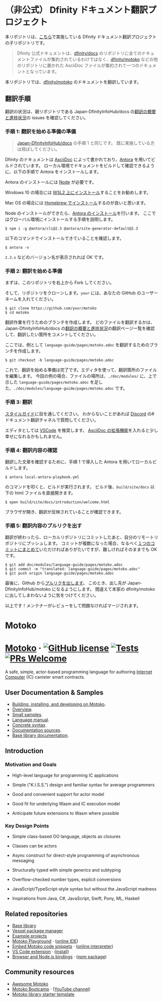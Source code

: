 # （非公式） Dfinity ドキュメント翻訳プロジェクト

本リポジトリは、[こちら](https://github.com/Japan-DfinityInfoHub/docs)で実施している Dfinity ドキュメント翻訳プロジェクトの子リポジトリです。

> Dfinity 公式ドキュメントは、[dfinity/docs](https://github.com/dfinity/docs) のリポジトリに全てのドキュメントファイルが集約されているわけではなく、[dfinity/motoko](https://github.com/dfinity/motoko) などの他のリポジトリに置かれた AsciiDoc ファイルが集約されて一つのドキュメントとなっています。

本リポジトリでは、[dfinity/motoko](https://github.com/dfinity/motoko) のドキュメントを翻訳しています。

## 翻訳手順

翻訳の状況は、親リポジトリである Japan-DfinityInfoHub/docs の[翻訳の概要と進捗状況](https://github.com/Japan-DfinityInfoHub/docs/issues/17)の issues を確認してください。

### 手順 1: 翻訳を始める準備の準備

> [Japan-DfinityInfoHub/docs](https://github.com/Japan-DfinityInfoHub/docs) の手順 1 と同じです。
> 既に実施している方は飛ばしてください。

Dfinity のドキュメントは [AsciiDoc](https://azure.microsoft.com/ja-jp/products/visual-studio-code/) によって書かれており、[Antora](https://antora.org/) を用いてビルドされています。
ローカル環境でドキュメントをビルドして確認できるように、以下の手順で Antora をインストールします。

Antora のインストールには [Node](https://nodejs.org/ja/) が必要です。

Windows 10 の場合には [WSL2 上にインストール](https://docs.microsoft.com/ja-jp/windows/dev-environment/javascript/nodejs-on-wsl)することをお勧めします。

Mac OS の場合には [Homebrew でインストール](https://blog.proglus.jp/2004/)するのが良いと思います。

Node のインストールができたら、[Antora のインストール](https://docs.antora.org/antora/2.3/install/install-antora/)を行います。
ここではグローバル環境にインストールする手順を説明します。

```
$ npm i -g @antora/cli@2.3 @antora/site-generator-default@2.3
```

以下のコマンドでインストールできていることを確認します。

```
$ antora -v
```

`2.3.x` などのバージョン名が表示されれば OK です。

### 手順 2: 翻訳を始める準備

まずは、このリポジトリを右上から Fork してください。

そして、リポジトリをクローンします。`your` には、あなたの GitHub のユーザーネームを入れてください。

```
$ git clone https://github.com/your/motoko
$ cd motoko
```

翻訳作業を行うためのブランチを作成します。
どのファイルを翻訳するかは、Japan-DfinityInfoHub/docs の[翻訳の概要と進捗状況](https://github.com/Japan-DfinityInfoHub/docs/issues/17)の翻訳ページ一覧を確認して、翻訳したい箇所をコメントしてください。

ここでは、例として `language-guide/pages/motoko.adoc` を翻訳するためのブランチを作成します。

```
$ git checkout -b language-guide/pages/motoko.adoc
```

これで、翻訳を始める準備は完了です。エディタを使って、翻訳箇所のファイルを編集します。
今回の例の場合、ファイルの場所は、`./doc/modules/` に、上で示した `language-guide/pages/motoko.adoc` を足した、`./doc/modules/language-guide/pages/motoko.adoc` です。

### 手順 3: 翻訳

[スタイルガイド](https://github.com/Japan-DfinityInfoHub/docs/blob/main/styleguide.md)に目を通してください。
わからないことがあれば [Discord](https://discord.gg/ewAxzfTURX) の#ドキュメント翻訳チャネルで質問してください。

エディタとしては [VSCode](https://azure.microsoft.com/ja-jp/products/visual-studio-code/) を推奨します。
[AsciiDoc の拡張機能](https://marketplace.visualstudio.com/items?itemName=asciidoctor.asciidoctor-vscode)を入れると少し幸せになれるかもしれません。

### 手順 4: 翻訳内容の確認

翻訳した文章を確認するために、手順 1 で導入した Antora を用いてローカルビルドします。

```
$ antora local-antora-playbook.yml
```

のコマンドを叩くと、ビルドが実行されます。
ビルド後、`build/site/docs` 以下の html ファイルを直接開きます。

```
$ open build/site/docs/introduction/welcome.html
```

ブラウザが開き、翻訳が反映されていることが確認できます。

### 手順 5: 翻訳内容のプルリクを出す

翻訳が終わったら、ローカルリポジトリにコミットしたあと、自分のリモートリポジトリにプッシュします。
コミットが複数になった場合、なるべく[１つのコミットにまとめて](https://dev.classmethod.jp/articles/git-rebase-fixup/)いただければありがたいですが、難しければそのままでも OK です。

```
$ git add doc/modules/language-guide/pages/motoko.adoc
$ git commit -m "translated: language-guide/pages/motoko.adoc"
$ git push origin language-guide/pages/motoko.adoc
```

最後に、Github から[プルリクを出します](https://qiita.com/samurai_runner/items/7442521bce2d6ac9330b)。
このとき、出し先が Japan-DfinityInfoHub/motoko になるようにします。
間違えて本家の dfinity/motoko に出してしまわないように気をつけてください。

以上です！メンテナーがレビューをして問題なければマージされます。

# Motoko

# [Motoko](https://internetcomputer.org/docs/current/developer-docs/build/cdks/motoko-dfinity/motoko/) &middot; [![GitHub license](https://img.shields.io/badge/license-Apache%202.0-blue.svg)](https://opensource.org/licenses/Apache-2.0) [![Tests](https://img.shields.io/github/workflow/status/dfinity/motoko/release?logo=github)](https://github.com/dfinity/embed-motoko/actions?query=workflow:"release") [![PRs Welcome](https://img.shields.io/badge/PRs-welcome-brightgreen.svg)](https://github.com/dfinity/motoko/blob/master/Building.md)

A safe, simple, actor-based programming language for authoring [Internet Computer](https://internetcomputer.org/) (IC) canister smart contracts.

## User Documentation & Samples

- [Building, installing, and developing on Motoko](Building.md).
- [Overview](doc/md/overview.md).
- [Small samples](samples).
- [Language manual](doc/md/language-manual.md).
- [Concrete syntax](doc/md/examples/grammar.txt).
- [Documentation sources](doc/md/).
- [Base library documentation](doc/md/base/index.md).

## Introduction

### Motivation and Goals

- High-level language for programming IC applications

- Simple ("K.I.S.S.") design and familiar syntax for average programmers

- Good and convenient support for actor model

- Good fit for underlying Wasm and IC execution model

- Anticipate future extensions to Wasm where possible

### Key Design Points

- Simple class-based OO language, objects as closures

- Classes can be actors

- Async construct for direct-style programming of asynchronous messaging

- Structurally typed with simple generics and subtyping

- Overflow-checked number types, explicit conversions

- JavaScript/TypeScript-style syntax but without the JavaScript madness

- Inspirations from Java, C#, JavaScript, Swift, Pony, ML, Haskell

## Related repositories

- [Base library](https://github.com/dfinity/motoko-base)
- [Vessel package manager](https://github.com/dfinity/vessel)
- [Example projects](https://github.com/dfinity/examples/tree/master/motoko)
- [Motoko Playground](https://github.com/dfinity/motoko-playground) &middot; ([online IDE](https://m7sm4-2iaaa-aaaab-qabra-cai.ic0.app))
- [Embed Motoko code snippets](https://github.com/dfinity/embed-motoko) &middot; ([online interpreter](https://embed.smartcontracts.org/))
- [VS Code extension](https://github.com/dfinity/vscode-motoko) &middot; ([install](https://marketplace.visualstudio.com/items?itemName=dfinity-foundation.vscode-motoko))
- [Browser and Node.js bindings](https://github.com/dfinity/node-motoko) &middot; ([npm package](https://www.npmjs.com/package/motoko))

## Community resources

- [Awesome Motoko](https://github.com/motoko-unofficial/awesome-motoko#readme)
- [Motoko Bootcamp](https://github.com/motoko-bootcamp/bootcamp#readme) &middot; ([YouTube channel](https://www.youtube.com/channel/UCa7_xHjvOESf9v281VU4qVw))
- [Motoko library starter template](https://github.com/ByronBecker/motoko-library-template)
